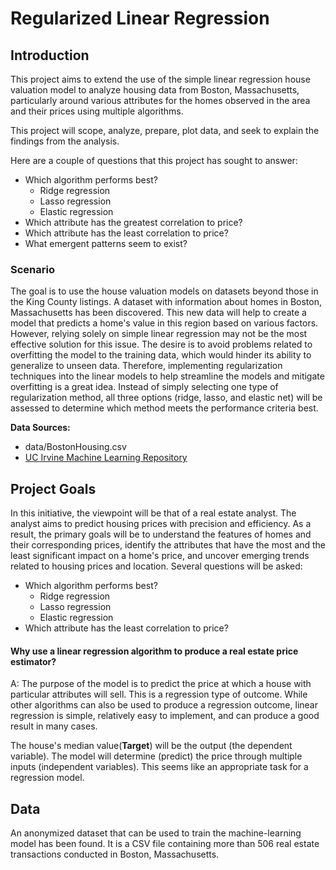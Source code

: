 # Regularized Linear Regression

## Introduction
This project aims to extend the use of the simple linear regression house valuation model to analyze housing data from Boston, Massachusetts, particularly around various attributes for the homes observed in the area and their prices using multiple algorithms.

This project will scope, analyze, prepare, plot data, and seek to explain the findings from the analysis.

Here are a couple of questions that this project has sought to answer:

- Which algorithm performs best?
    - Ridge regression
    - Lasso regression
    - Elastic regression
- Which attribute has the greatest correlation to price?
- Which attribute has the least correlation to price?
- What emergent patterns seem to exist?


### Scenario
The goal is to use the house valuation models on datasets beyond those in the King County listings. A dataset with information about homes in Boston, Massachusetts has been discovered. This new data will help to create a model that predicts a home's value in this region based on various factors. However, relying solely on simple linear regression may not be the most effective solution for this issue. The desire is to avoid problems related to overfitting the model to the training data, which would hinder its ability to generalize to unseen data. Therefore, implementing regularization techniques into the linear models to help streamline the models and mitigate overfitting is a great idea. Instead of simply selecting one type of regularization method, all three options (ridge, lasso, and elastic net) will be assessed to determine which method meets the performance criteria best.

**Data Sources:**

- data/BostonHousing.csv
- [UC Irvine Machine Learning Repository](https://archive.ics.uci.edu/)

## Project Goals
In this initiative, the viewpoint will be that of a real estate analyst. The analyst aims to predict housing prices with precision and efficiency. As a result, the primary goals will be to understand the features of homes and their corresponding prices, identify the attributes that have the most and the least significant impact on a home's price, and uncover emerging trends related to housing prices and location. Several questions will be asked:

- Which algorithm performs best?
    - Ridge regression
    - Lasso regression
    - Elastic regression
- Which attribute has the least correlation to price?



#### Why use a linear regression algorithm to produce a real estate price estimator?
A: The purpose of the model is to predict the price at which a house with particular attributes
will sell. This is a regression type of outcome. While other algorithms can also be used to
produce a regression outcome, linear regression is simple, relatively easy to implement, and
can produce a good result in many cases.

The house's median value(**Target**) will be the output (the dependent variable). The model will determine (predict) the
price through multiple inputs (independent variables). This seems like an appropriate task for a
regression model.

## Data
An anonymized dataset that can be used to train the machine-learning model has been found. It is a CSV file containing more than 506 real estate transactions conducted in Boston, Massachusetts. 



